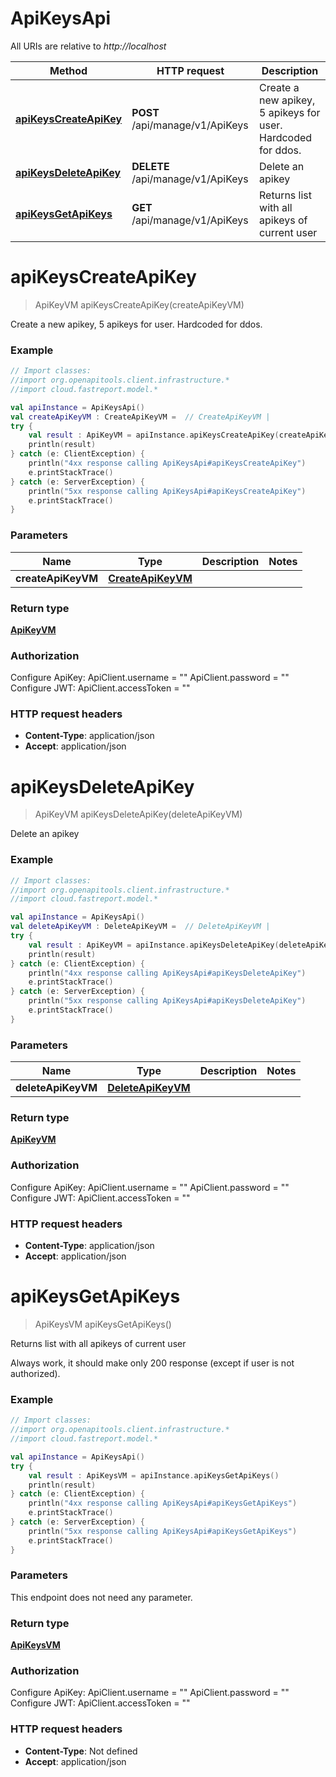 # ApiKeysApi

All URIs are relative to *http://localhost*

Method | HTTP request | Description
------------- | ------------- | -------------
[**apiKeysCreateApiKey**](ApiKeysApi.md#apiKeysCreateApiKey) | **POST** /api/manage/v1/ApiKeys | Create a new apikey, 5 apikeys for user. Hardcoded for ddos.
[**apiKeysDeleteApiKey**](ApiKeysApi.md#apiKeysDeleteApiKey) | **DELETE** /api/manage/v1/ApiKeys | Delete an apikey
[**apiKeysGetApiKeys**](ApiKeysApi.md#apiKeysGetApiKeys) | **GET** /api/manage/v1/ApiKeys | Returns list with all apikeys of current user


<a id="apiKeysCreateApiKey"></a>
# **apiKeysCreateApiKey**
> ApiKeyVM apiKeysCreateApiKey(createApiKeyVM)

Create a new apikey, 5 apikeys for user. Hardcoded for ddos.

### Example
```kotlin
// Import classes:
//import org.openapitools.client.infrastructure.*
//import cloud.fastreport.model.*

val apiInstance = ApiKeysApi()
val createApiKeyVM : CreateApiKeyVM =  // CreateApiKeyVM | 
try {
    val result : ApiKeyVM = apiInstance.apiKeysCreateApiKey(createApiKeyVM)
    println(result)
} catch (e: ClientException) {
    println("4xx response calling ApiKeysApi#apiKeysCreateApiKey")
    e.printStackTrace()
} catch (e: ServerException) {
    println("5xx response calling ApiKeysApi#apiKeysCreateApiKey")
    e.printStackTrace()
}
```

### Parameters

Name | Type | Description  | Notes
------------- | ------------- | ------------- | -------------
 **createApiKeyVM** | [**CreateApiKeyVM**](CreateApiKeyVM.md)|  |

### Return type

[**ApiKeyVM**](ApiKeyVM.md)

### Authorization


Configure ApiKey:
    ApiClient.username = ""
    ApiClient.password = ""
Configure JWT:
    ApiClient.accessToken = ""

### HTTP request headers

 - **Content-Type**: application/json
 - **Accept**: application/json

<a id="apiKeysDeleteApiKey"></a>
# **apiKeysDeleteApiKey**
> ApiKeyVM apiKeysDeleteApiKey(deleteApiKeyVM)

Delete an apikey

### Example
```kotlin
// Import classes:
//import org.openapitools.client.infrastructure.*
//import cloud.fastreport.model.*

val apiInstance = ApiKeysApi()
val deleteApiKeyVM : DeleteApiKeyVM =  // DeleteApiKeyVM | 
try {
    val result : ApiKeyVM = apiInstance.apiKeysDeleteApiKey(deleteApiKeyVM)
    println(result)
} catch (e: ClientException) {
    println("4xx response calling ApiKeysApi#apiKeysDeleteApiKey")
    e.printStackTrace()
} catch (e: ServerException) {
    println("5xx response calling ApiKeysApi#apiKeysDeleteApiKey")
    e.printStackTrace()
}
```

### Parameters

Name | Type | Description  | Notes
------------- | ------------- | ------------- | -------------
 **deleteApiKeyVM** | [**DeleteApiKeyVM**](DeleteApiKeyVM.md)|  |

### Return type

[**ApiKeyVM**](ApiKeyVM.md)

### Authorization


Configure ApiKey:
    ApiClient.username = ""
    ApiClient.password = ""
Configure JWT:
    ApiClient.accessToken = ""

### HTTP request headers

 - **Content-Type**: application/json
 - **Accept**: application/json

<a id="apiKeysGetApiKeys"></a>
# **apiKeysGetApiKeys**
> ApiKeysVM apiKeysGetApiKeys()

Returns list with all apikeys of current user

Always work, it should make only 200 response (except if user is not authorized).

### Example
```kotlin
// Import classes:
//import org.openapitools.client.infrastructure.*
//import cloud.fastreport.model.*

val apiInstance = ApiKeysApi()
try {
    val result : ApiKeysVM = apiInstance.apiKeysGetApiKeys()
    println(result)
} catch (e: ClientException) {
    println("4xx response calling ApiKeysApi#apiKeysGetApiKeys")
    e.printStackTrace()
} catch (e: ServerException) {
    println("5xx response calling ApiKeysApi#apiKeysGetApiKeys")
    e.printStackTrace()
}
```

### Parameters
This endpoint does not need any parameter.

### Return type

[**ApiKeysVM**](ApiKeysVM.md)

### Authorization


Configure ApiKey:
    ApiClient.username = ""
    ApiClient.password = ""
Configure JWT:
    ApiClient.accessToken = ""

### HTTP request headers

 - **Content-Type**: Not defined
 - **Accept**: application/json

